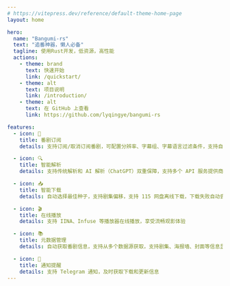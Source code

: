 ```yaml
---
# https://vitepress.dev/reference/default-theme-home-page
layout: home

hero:
  name: "Bangumi-rs"
  text: "追番神器，懒人必备"
  tagline: 使用Rust开发，低资源，高性能
  actions:
    - theme: brand
      text: 快速开始
      link: /quickstart/
    - theme: alt
      text: 项目说明
      link: /introduction/
    - theme: alt
      text: 在 GitHub 上查看
      link: https://github.com/lyqingye/bangumi-rs

features:
  - icon: 🎯
    title: 番剧订阅
    details: 支持订阅/取消订阅番剧，可配置分辨率、字幕组、字幕语言过滤条件，支持自定义订阅更新间隔

  - icon: 🔍
    title: 智能解析
    details: 支持传统解析和 AI 解析（ChatGPT）双重保障，支持多个 API 服务提供商

  - icon: 📥
    title: 智能下载
    details: 自动选择最佳种子，支持剧集偏移，支持 115 网盘离线下载，下载失败自动尝试其它种子

  - icon: 🎬
    title: 在线播放
    details: 支持 IINA、Infuse 等播放器在线播放，享受流畅观影体验

  - icon: 📚
    title: 元数据管理
    details: 自动获取番剧信息，支持从多个数据源获取，支持剧集、海报墙、封面等信息显示

  - icon: 🔔
    title: 通知提醒
    details: 支持 Telegram 通知，及时获取下载和更新信息
---
```


